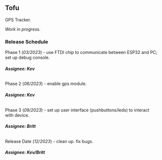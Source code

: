 ## Tofu  

GPS Tracker.  

*Work in progress.*  

### Release Schedule  
Phase 1 (*03/2023*) - use FTDI chip to communicate between ESP32 and PC; set up debug console.  
###### **Assignee: Kev**  
Phase 2 (*06/2023*) - enable gps module.  
###### **Assignee: Kev**  
Phase 3 (*09/2023*) - set up user interface (pushbuttons/leds) to interact with device.  
###### **Assignee: Britt**  
Release Date (*12/2023*) - clean up. fix bugs.  
###### **Assignee: Kev/Britt**  